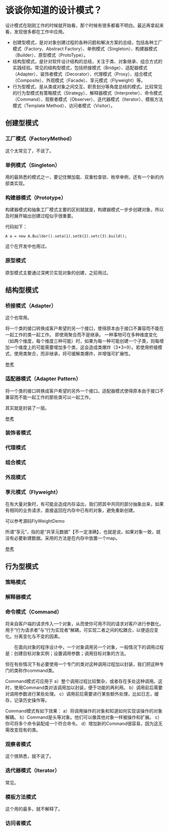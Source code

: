 # 谈谈你知道的设计模式？

设计模式在刚刚工作的时候就开始看，那个时候有很多都看不明白。最近再拿起来看，发现很多都在工作中应用。


- 创建型模式，是对对象创建过程的各种问题和解决方案的总结，包括各种工厂模式（Factory、Abstract Factory）、单例模式（Singleton）、构建器模式（Builder）、原型模式（ProtoType）。
- 结构型模式，是针对软件设计结构的总结，关注于类、对象继承、组合方式的实践经验。常见的结构型模式，包括桥接模式（Bridge）、适配器模式（Adapter）、装饰者模式（Decorator）、代理模式（Proxy）、组合模式（Composite）、外观模式（Facade）、享元模式（Flyweight）等。
- 行为型模式，是从类或对象之间交互、职责划分等角度总结的模式。比较常见的行为型模式有策略模式（Strategy）、解释器模式（Interpreter）、命令模式（Command）、观察者模式（Observer）、迭代器模式（Iterator）、模板方法模式（Template Method）、访问者模式（Visitor）。


## 创建型模式

### 工厂模式（FactoryMethod）

这个太常见了，不说了。

### 单例模式（Singleton）

用的最熟悉的模式之一，要记住懒加载、双重检查锁、枚举单例，还有一个新的内部类实现。



### 构建器模式（Prototype）

构建器模式和抽象工厂模式主要的区别就就是，构建器模式一步步创建对象，所以及时展开输出创建过程似乎很重要。

代码如下：
```
A a = new A.Builder().seta(1).setb(2).setc(3).build();
```

这个在开发中也用过。


### 原型模式

原型模式主要通过深拷贝实现对象的创建，之前用过。


## 结构型模式

### 桥接模式（Adapter）

这个也常用。

将一个类的接口转换成客户希望的另一个接口，使得原本由于接口不兼容而不能在一起工作的类一起工作。
即使用聚合而不是继承。
一种事物可在多种维度变化（如两个维度，每个维度三种可能）时，如果为每一种可能创建一个子类，则每增加一个维度上的可能需要增加多个类，这会造成类爆炸（3*3=9）。若使用桥接模式，使用类聚合，而非继承，将可缓解类爆炸，并增强可扩展性。

[参考](http://www.jasongj.com/design_pattern/bridge/)

### 适配器模式（Adapter Pattern）

将一个类的接口转换成客户希望的另外一个接口。适配器模式使得原本由于接口不兼容而不能一起工作的那些类可以一起工作。

其实就是封装了一层。

[参考](http://www.jasongj.com/design_pattern/adapter/)


### 装饰者模式



### 代理模式
### 组合模式
### 外观模式
### 享元模式（Flyweight）


在有大量对象时，有可能会造成内存溢出，我们把其中共同的部分抽象出来，如果有相同的业务请求，直接返回在内存中已有的对象，避免重新创建。

可以参考源码FlyWeightDemo

所谓“享元”，指的是“共享元数据”【不一定准确】，也就是说，如果对象一致，就没有必要新建数据。采用的方法是在内存中放置一个map。

[参考](http://www.jasongj.com/design_pattern/flyweight/)

## 行为型模式

### 策略模式

### 解释器模式

### 命令模式（Command）

将来自客户端的请求传入一个对象，从而使你可用不同的请求对客户进行参数化。用于“行为请求者”与“行为实现者”解耦，可实现二者之间的松耦合，以便适应变化。分离变化与不变的因素。

 　　在面向对象的程序设计中，一个对象调用另一个对象，一般情况下的调用过程是：创建目标对象实例；设置调用参数；调用目标对象的方法。

但在有些情况下有必要使用一个专门的类对这种调用过程加以封装，我们把这种专门的类称作command类。

Command模式可应用于
a）整个调用过程比较繁杂，或者存在多处这种调用。这时，使用Command类对该调用加以封装，便于功能的再利用。
b）调用前后需要对调用参数进行某些处理。
c）调用前后需要进行某些额外处理，比如日志，缓存，记录历史操作等。

Command模式有如下效果：
a）将调用操作的对象和知道如何实现该操作的对象解耦。
b）Command是头等对象。他们可以像其他对象一样被操作和扩展。
c）你可将多个命令装配成一个符合命令。
d）增加新的Command很容易，因为这无需改变现有的类。

### 观察者模式

这个很熟悉，就不说了。

### 迭代器模式（Iterator）

常见。

### 模板方法模式

这个用的最多，就不解释了。


### 访问者模式

